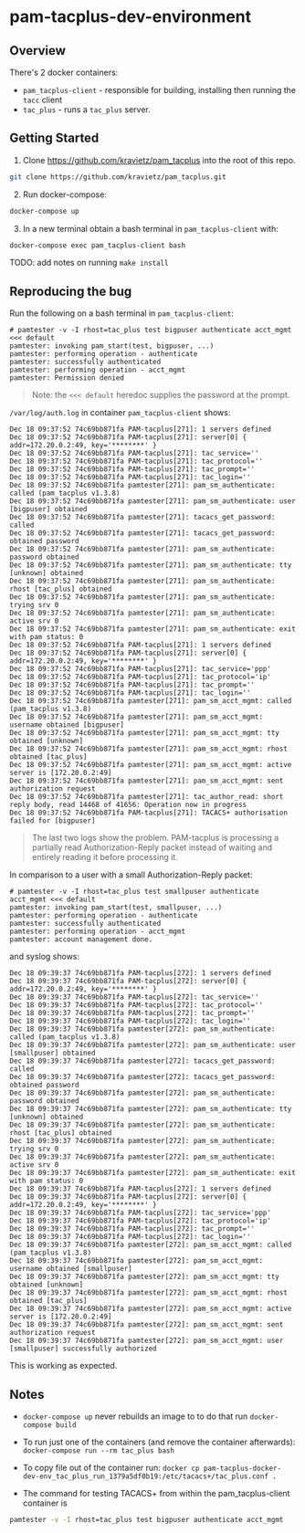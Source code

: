 # pam-tacplus-dev-environment

## Overview

There's 2 docker containers:
- `pam_tacplus-client` - responsible for building, installing then running the `tacc` client
- `tac_plus` - runs a `tac_plus` server.

## Getting Started

1. Clone https://github.com/kravietz/pam_tacplus into the root of this repo.

```bash
git clone https://github.com/kravietz/pam_tacplus.git
```

2. Run docker-compose:
```bash
docker-compose up
```

3. In a new terminal obtain a bash terminal in `pam_tacplus-client` with:
```bash
docker-compose exec pam_tacplus-client bash
```

TODO: add notes on running `make install`

## Reproducing the bug

Run the following on a bash terminal in `pam_tacplus-client`:
```
# pamtester -v -I rhost=tac_plus test bigpuser authenticate acct_mgmt <<< default
pamtester: invoking pam_start(test, bigpuser, ...)
pamtester: performing operation - authenticate
pamtester: successfully authenticated
pamtester: performing operation - acct_mgmt
pamtester: Permission denied
```
> Note: the `<<< default` heredoc supplies the password at the prompt.

`/var/log/auth.log` in container `pam_tacplus-client` shows:
```
Dec 18 09:37:52 74c69bb871fa PAM-tacplus[271]: 1 servers defined
Dec 18 09:37:52 74c69bb871fa PAM-tacplus[271]: server[0] { addr=172.20.0.2:49, key='********' }
Dec 18 09:37:52 74c69bb871fa PAM-tacplus[271]: tac_service=''
Dec 18 09:37:52 74c69bb871fa PAM-tacplus[271]: tac_protocol=''
Dec 18 09:37:52 74c69bb871fa PAM-tacplus[271]: tac_prompt=''
Dec 18 09:37:52 74c69bb871fa PAM-tacplus[271]: tac_login=''
Dec 18 09:37:52 74c69bb871fa pamtester[271]: pam_sm_authenticate: called (pam_tacplus v1.3.8)
Dec 18 09:37:52 74c69bb871fa pamtester[271]: pam_sm_authenticate: user [bigpuser] obtained
Dec 18 09:37:52 74c69bb871fa pamtester[271]: tacacs_get_password: called
Dec 18 09:37:52 74c69bb871fa pamtester[271]: tacacs_get_password: obtained password
Dec 18 09:37:52 74c69bb871fa pamtester[271]: pam_sm_authenticate: password obtained
Dec 18 09:37:52 74c69bb871fa pamtester[271]: pam_sm_authenticate: tty [unknown] obtained
Dec 18 09:37:52 74c69bb871fa pamtester[271]: pam_sm_authenticate: rhost [tac_plus] obtained
Dec 18 09:37:52 74c69bb871fa pamtester[271]: pam_sm_authenticate: trying srv 0
Dec 18 09:37:52 74c69bb871fa pamtester[271]: pam_sm_authenticate: active srv 0
Dec 18 09:37:52 74c69bb871fa pamtester[271]: pam_sm_authenticate: exit with pam status: 0
Dec 18 09:37:52 74c69bb871fa PAM-tacplus[271]: 1 servers defined
Dec 18 09:37:52 74c69bb871fa PAM-tacplus[271]: server[0] { addr=172.20.0.2:49, key='********' }
Dec 18 09:37:52 74c69bb871fa PAM-tacplus[271]: tac_service='ppp'
Dec 18 09:37:52 74c69bb871fa PAM-tacplus[271]: tac_protocol='ip'
Dec 18 09:37:52 74c69bb871fa PAM-tacplus[271]: tac_prompt=''
Dec 18 09:37:52 74c69bb871fa PAM-tacplus[271]: tac_login=''
Dec 18 09:37:52 74c69bb871fa pamtester[271]: pam_sm_acct_mgmt: called (pam_tacplus v1.3.8)
Dec 18 09:37:52 74c69bb871fa pamtester[271]: pam_sm_acct_mgmt: username obtained [bigpuser]
Dec 18 09:37:52 74c69bb871fa pamtester[271]: pam_sm_acct_mgmt: tty obtained [unknown]
Dec 18 09:37:52 74c69bb871fa pamtester[271]: pam_sm_acct_mgmt: rhost obtained [tac_plus]
Dec 18 09:37:52 74c69bb871fa pamtester[271]: pam_sm_acct_mgmt: active server is [172.20.0.2:49]
Dec 18 09:37:52 74c69bb871fa pamtester[271]: pam_sm_acct_mgmt: sent authorization request
Dec 18 09:37:52 74c69bb871fa pamtester[271]: tac_author_read: short reply body, read 14468 of 41656: Operation now in progress
Dec 18 09:37:52 74c69bb871fa PAM-tacplus[271]: TACACS+ authorisation failed for [bigpuser]

```
> The last two logs show the problem. PAM-tacplus is processing a partially read Authorization-Reply packet instead of waiting and entirely reading it before processing it.

In comparison to a user with a small Authorization-Reply packet:
```
# pamtester -v -I rhost=tac_plus test smallpuser authenticate acct_mgmt <<< default
pamtester: invoking pam_start(test, smallpuser, ...)
pamtester: performing operation - authenticate
pamtester: successfully authenticated
pamtester: performing operation - acct_mgmt
pamtester: account management done.
```
and syslog shows:
```
Dec 18 09:39:37 74c69bb871fa PAM-tacplus[272]: 1 servers defined
Dec 18 09:39:37 74c69bb871fa PAM-tacplus[272]: server[0] { addr=172.20.0.2:49, key='********' }
Dec 18 09:39:37 74c69bb871fa PAM-tacplus[272]: tac_service=''
Dec 18 09:39:37 74c69bb871fa PAM-tacplus[272]: tac_protocol=''
Dec 18 09:39:37 74c69bb871fa PAM-tacplus[272]: tac_prompt=''
Dec 18 09:39:37 74c69bb871fa PAM-tacplus[272]: tac_login=''
Dec 18 09:39:37 74c69bb871fa pamtester[272]: pam_sm_authenticate: called (pam_tacplus v1.3.8)
Dec 18 09:39:37 74c69bb871fa pamtester[272]: pam_sm_authenticate: user [smallpuser] obtained
Dec 18 09:39:37 74c69bb871fa pamtester[272]: tacacs_get_password: called
Dec 18 09:39:37 74c69bb871fa pamtester[272]: tacacs_get_password: obtained password
Dec 18 09:39:37 74c69bb871fa pamtester[272]: pam_sm_authenticate: password obtained
Dec 18 09:39:37 74c69bb871fa pamtester[272]: pam_sm_authenticate: tty [unknown] obtained
Dec 18 09:39:37 74c69bb871fa pamtester[272]: pam_sm_authenticate: rhost [tac_plus] obtained
Dec 18 09:39:37 74c69bb871fa pamtester[272]: pam_sm_authenticate: trying srv 0
Dec 18 09:39:37 74c69bb871fa pamtester[272]: pam_sm_authenticate: active srv 0
Dec 18 09:39:37 74c69bb871fa pamtester[272]: pam_sm_authenticate: exit with pam status: 0
Dec 18 09:39:37 74c69bb871fa PAM-tacplus[272]: 1 servers defined
Dec 18 09:39:37 74c69bb871fa PAM-tacplus[272]: server[0] { addr=172.20.0.2:49, key='********' }
Dec 18 09:39:37 74c69bb871fa PAM-tacplus[272]: tac_service='ppp'
Dec 18 09:39:37 74c69bb871fa PAM-tacplus[272]: tac_protocol='ip'
Dec 18 09:39:37 74c69bb871fa PAM-tacplus[272]: tac_prompt=''
Dec 18 09:39:37 74c69bb871fa PAM-tacplus[272]: tac_login=''
Dec 18 09:39:37 74c69bb871fa pamtester[272]: pam_sm_acct_mgmt: called (pam_tacplus v1.3.8)
Dec 18 09:39:37 74c69bb871fa pamtester[272]: pam_sm_acct_mgmt: username obtained [smallpuser]
Dec 18 09:39:37 74c69bb871fa pamtester[272]: pam_sm_acct_mgmt: tty obtained [unknown]
Dec 18 09:39:37 74c69bb871fa pamtester[272]: pam_sm_acct_mgmt: rhost obtained [tac_plus]
Dec 18 09:39:37 74c69bb871fa pamtester[272]: pam_sm_acct_mgmt: active server is [172.20.0.2:49]
Dec 18 09:39:37 74c69bb871fa pamtester[272]: pam_sm_acct_mgmt: sent authorization request
Dec 18 09:39:37 74c69bb871fa pamtester[272]: pam_sm_acct_mgmt: user [smallpuser] successfully authorized
```

This is working as expected.

## Notes
- `docker-compose up` never rebuilds an image to to do that run `docker-compose build`

- To run just one of the containers (and remove the container afterwards):
`docker-compose run --rm tac_plus bash`

- To copy file out of the container run: `docker cp pam-tacplus-docker-dev-env_tac_plus_run_1379a5df0b19:/etc/tacacs+/tac_plus.conf .`

- The command for testing TACACS+ from within the pam_tacplus-client container is 
```bash
pamtester -v -I rhost=tac_plus test bigpuser authenticate acct_mgmt
```
